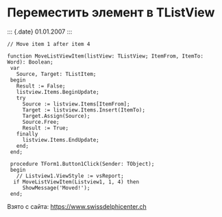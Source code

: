 Переместить элемент в TListView
===============================

::: {.date}
01.01.2007
:::

    // Move item 1 after item 4 
     
    function MoveListViewItem(listView: TListView; ItemFrom, ItemTo: Word): Boolean;
     var
       Source, Target: TListItem;
     begin
       Result := False;
       listview.Items.BeginUpdate;
       try
         Source := listview.Items[ItemFrom];
         Target := listview.Items.Insert(ItemTo);
         Target.Assign(Source);
         Source.Free;
         Result := True;
       finally
         listview.Items.EndUpdate;
       end;
     end;
     
     procedure TForm1.Button1Click(Sender: TObject);
     begin
       // Listview1.ViewStyle := vsReport; 
      if MoveListViewItem(Listview1, 1, 4) then
         ShowMessage('Moved!');
     end;

Взято с сайта: <https://www.swissdelphicenter.ch>
